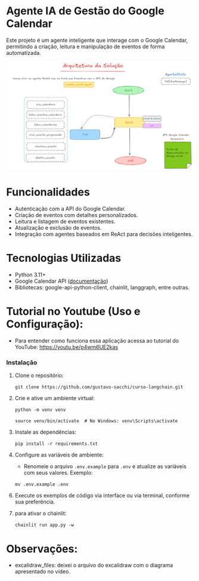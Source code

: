 # Agente IA de Gestão do Google Calendar
Este projeto é um agente inteligente que interage com o Google Calendar, permitindo a criação, leitura e manipulação de eventos de forma automatizada.​

![img.png](img.png)

# Funcionalidades
- Autenticação com a API do Google Calendar.
- Criação de eventos com detalhes personalizados.
- Leitura e listagem de eventos existentes.
- Atualização e exclusão de eventos.
- Integração com agentes baseados em ReAct para decisões inteligentes.

# Tecnologias Utilizadas
- Python 3.11+
- Google Calendar API ([documentação](https://developers.google.com/workspace/calendar/api/quickstart/python?hl=pt-br))
- Bibliotecas: google-api-python-client, chainlit, langgraph, entre outras.

# Tutorial no Youtube (Uso e Configuração):
- Para entender como funciona essa aplicação acessa ao tutorial do YouTube: https://youtu.be/p4wm6UE2kas

### Instalação

1. Clone o repositório:

   ```
   git clone https://github.com/gustavo-sacchi/curso-langchain.git
   ```
2. Crie e ative um ambiente virtual:
    ```
    python -m venv venv
    ```
   ```text
   source venv/bin/activate  # No Windows: venv\Scripts\activate
   ```


3. Instale as dependências:

   ```
   pip install -r requirements.txt
   ```

4. Configure as variáveis de ambiente:

   - Renomeie o arquivo `.env.example` para `.env` e atualize as variáveis com seus valores. Exemplo:

   ```
   mv .env.example .env
   ```

6) Execute os exemplos de código via interface ou via terminal, conforme sua preferência.

7) para ativar o chainlit:

   ```
   chainlit run app.py -w
   ```
# Observações:
- excalidraw_files: deixei o arquivo do excalidraw com o diagrama apresentado no vídeo.